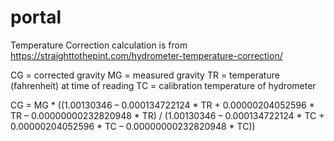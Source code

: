 # portal


Temperature Correction calculation is from https://straighttothepint.com/hydrometer-temperature-correction/

CG = corrected gravity
MG = measured gravity
TR = temperature (fahrenheit) at time of reading
TC = calibration temperature of hydrometer

CG = MG * ((1.00130346 – 0.000134722124 * TR + 0.00000204052596 * TR – 0.00000000232820948 * TR) / (1.00130346 – 0.000134722124 * TC + 0.00000204052596 * TC – 0.00000000232820948 * TC))
